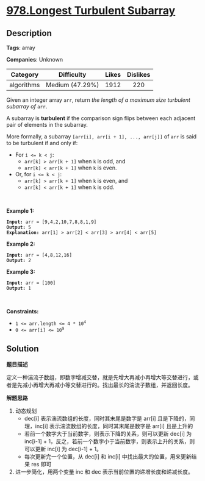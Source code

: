 # [978.Longest Turbulent Subarray](https://leetcode.com/problems/longest-turbulent-subarray/description/)

## Description

**Tags**: array

**Companies**: Unknown

| Category | Difficulty | Likes | Dislikes |
| :------: | :--------: | :---: | :------: |
| algorithms | Medium (47.29%) | 1912 | 220 |

<p>Given an integer array <code>arr</code>, return <em>the length of a maximum size turbulent subarray of</em> <code>arr</code>.</p>
<p>A subarray is <strong>turbulent</strong> if the comparison sign flips between each adjacent pair of elements in the subarray.</p>
<p>More formally, a subarray <code>[arr[i], arr[i + 1], ..., arr[j]]</code> of <code>arr</code> is said to be turbulent if and only if:</p>
<ul>
  <li>For <code>i &lt;= k &lt; j</code>:
  <ul>
    <li><code>arr[k] &gt; arr[k + 1]</code> when <code>k</code> is odd, and</li>
    <li><code>arr[k] &lt; arr[k + 1]</code> when <code>k</code> is even.</li>
  </ul>
  </li>
  <li>Or, for <code>i &lt;= k &lt; j</code>:
  <ul>
    <li><code>arr[k] &gt; arr[k + 1]</code> when <code>k</code> is even, and</li>
    <li><code>arr[k] &lt; arr[k + 1]</code> when <code>k</code> is odd.</li>
  </ul>
  </li>
</ul>
<p>&nbsp;</p>
<p><strong class="example">Example 1:</strong></p>
<pre><code><strong>Input:</strong> arr = [9,4,2,10,7,8,8,1,9]
<strong>Output:</strong> 5
<strong>Explanation:</strong> arr[1] &gt; arr[2] &lt; arr[3] &gt; arr[4] &lt; arr[5]</code></pre>
<p><strong class="example">Example 2:</strong></p>
<pre><code><strong>Input:</strong> arr = [4,8,12,16]
<strong>Output:</strong> 2</code></pre>
<p><strong class="example">Example 3:</strong></p>
<pre><code><strong>Input:</strong> arr = [100]
<strong>Output:</strong> 1</code></pre>
<p>&nbsp;</p>
<p><strong>Constraints:</strong></p>
<ul>
  <li><code>1 &lt;= arr.length &lt;= 4 * 10<sup>4</sup></code></li>
  <li><code>0 &lt;= arr[i] &lt;= 10<sup>9</sup></code></li>
</ul>

## Solution

**题目描述**

定义一种湍流子数组，即数字增减交替，就是先增大再减小再增大等交替进行，或者是先减小再增大再减小等交替进行的。找出最长的湍流子数组，并返回长度。

**解题思路**

1. 动态规划
   - dec[i] 表示湍流数组的长度，同时其末尾是数字是 arr[i] 且是下降的，同理，inc[i] 表示湍流数组的长度，同时其末尾是数字是 arr[i] 且是上升的
   - 若前一个数字大于当前数字，则表示下降的关系，则可以更新 dec[i] 为 inc[i-1] + 1，反之，若前一个数字小于当前数字，则表示上升的关系，则可以更新 inc[i] 为 dec[i-1] + 1。
   - 每次更新完一个位置，从 dec[i] 和 inc[i] 中找出最大的位置，用来更新结果 res 即可
2. 进一步简化，用两个变量 inc 和 dec 表示当前位置的递增长度和递减长度。

